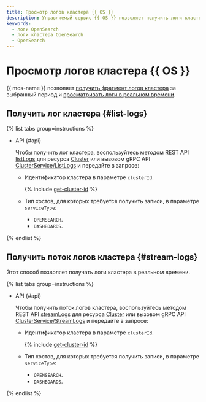 ```yaml
---
title: Просмотр логов кластера {{ OS }}
description: Управляемый сервис {{ OS }} позволяет получить логи кластера для просмотра и изучения.
keywords:
  - логи OpenSearch
  - логи кластера OpenSearch
  - OpenSearch
---
```


# Просмотр логов кластера {{ OS }}

{{ mos-name }} позволяет [получить фрагмент логов кластера](#list-logs) за выбранный период и [просматривать логи в реальном времени](#stream-logs).

## Получить лог кластера {#list-logs}

{% list tabs group=instructions %}

- API {#api}

    Чтобы получить лог кластера, воспользуйтесь методом REST API [listLogs](../api-ref/Cluster/listLogs.md) для ресурса [Cluster](../api-ref/Cluster/index.md) или вызовом gRPC API [ClusterService/ListLogs](../api-ref/grpc/cluster_service.md#ListLogs) и передайте в запросе:

    * Идентификатор кластера в параметре `clusterId`.

        {% include [get-cluster-id](../../_includes/managed-opensearch/get-cluster-id.md) %}

    * Тип хостов, для которых требуется получить записи, в параметре `serviceType`:

        * `OPENSEARCH`.
        * `DASHBOARDS`.

{% endlist %}

## Получить поток логов кластера {#stream-logs}

Этот способ позволяет получать логи кластера в реальном времени.

{% list tabs group=instructions %}

- API {#api}

    Чтобы получить поток логов кластера, воспользуйтесь методом REST API [streamLogs](../api-ref/Cluster/streamLogs.md) для ресурса [Cluster](../api-ref/Cluster/index.md) или вызовом gRPC API [ClusterService/StreamLogs](../api-ref/grpc/cluster_service.md#StreamLogs) и передайте в запросе:

    * Идентификатор кластера в параметре `clusterId`.

        {% include [get-cluster-id](../../_includes/managed-opensearch/get-cluster-id.md) %}

    * Тип хостов, для которых требуется получить записи, в параметре `serviceType`:

        * `OPENSEARCH`.
        * `DASHBOARDS`.

{% endlist %}

